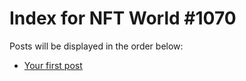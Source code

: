 # Index for NFT World #1070
Posts will be displayed in the order below:

- [Your first post](./001-first.md)

